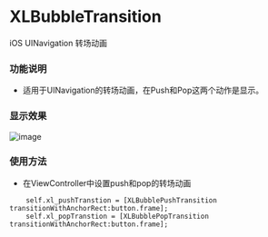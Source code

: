 # XLBubbleTransition
iOS UINavigation 转场动画

### 功能说明

* 适用于UINavigation的转场动画，在Push和Pop这两个动作是显示。
### 显示效果

![image](https://github.com/mengxianliang/XLBubbleTransition/blob/master/GIF/1.gif)

### 使用方法

* 在ViewController中设置push和pop的转场动画

```objc
    self.xl_pushTranstion = [XLBubblePushTransition transitionWithAnchorRect:button.frame];
    self.xl_popTranstion = [XLBubblePopTransition transitionWithAnchorRect:button.frame];
```
